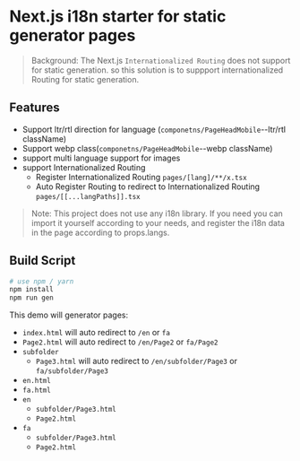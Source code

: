 
# Next.js i18n starter for static generator pages

> Background: The Next.js `Internationalized Routing` does not support for static generation. so this solution is to suppport internationalized Routing for static generation.

## Features

+ Support ltr/rtl direction for language (`componetns/PageHeadMobile`--ltr/rtl className)
+ Support webp class(`componetns/PageHeadMobile`--webp className)
+ support multi language support for images
+ support Internationalized Routing
  + Register  Internationalized Routing `pages/[lang]/**/x.tsx`
  + Auto Register Routing to redirect to Internationalized Routing  `pages/[[...langPaths]].tsx`

> Note: This project does not use any i18n library. If you need  you can import it yourself according to your needs, and register the i18n data in the page according to props.langs.

## Build Script

``` bash
# use npm / yarn
npm install
npm run gen
```

This demo will generator pages:

+ `index.html` will auto redirect to `/en` or `fa`
+ `Page2.html`  will auto redirect to `/en/Page2` or `fa/Page2`
+ `subfolder`
  + `Page3.html`  will auto redirect to `/en/subfolder/Page3` or `fa/subfolder/Page3`
+ `en.html`
+ `fa.html`
+ `en`
  + `subfolder/Page3.html`
  + `Page2.html`
+ `fa`
  + `subfolder/Page3.html`
  + `Page2.html`
